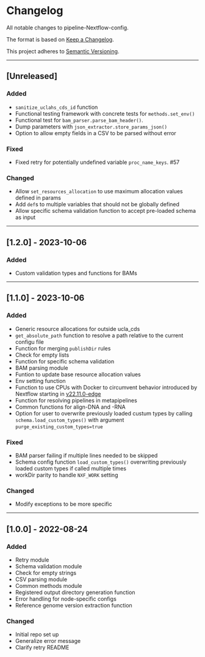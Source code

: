 # Changelog
All notable changes to pipeline-Nextflow-config.

The format is based on [Keep a Changelog](https://keepachangelog.com/en/1.0.0/).

This project adheres to [Semantic Versioning](https://semver.org/spec/v2.0.0.html).

---

## [Unreleased]
### Added
- `sanitize_uclahs_cds_id` function
- Functional testing framework with concrete tests for `methods.set_env()`
- Functional test for `bam_parser.parse_bam_header()`.
- Dump parameters with `json_extractor.store_params_json()`
- Option to allow empty fields in a CSV to be parsed without error

### Fixed
- Fixed retry for potentially undefined variable `proc_name_keys`. #57

### Changed
- Allow `set_resources_allocation` to use maximum allocation values defined in params
- Add `def`s to multiple variables that should not be globally defined
- Allow specific schema validation function to accept pre-loaded schema as input

---

## [1.2.0] - 2023-10-06
### Added
- Custom validation types and functions for BAMs

---

## [1.1.0] - 2023-10-06
### Added
- Generic resource allocations for outside ucla_cds
- `get_absolute_path` function to resolve a path relative to the current configu file
- Function for merging `publishDir` rules
- Check for empty lists
- Function for specific schema validation
- BAM parsing module
- Funtion to update base resource allocation values
- Env setting function
- Function to use CPUs with Docker to circumvent behavior introduced by Nextflow starting in [v22.11.0-edge](https://github.com/nextflow-io/nextflow/releases/tag/v22.11.0-edge)
- Function for resolving pipelines in metapipelines
- Common functions for align-DNA and -RNA
- Option for user to overwrite previously loaded custum types by calling `schema.load_custom_types()` with argument `purge_existing_custom_types=true`

### Fixed
- BAM parser failing if multiple lines needed to be skipped
- Schema config function `load_custom_types()` overwriting previously loaded custom types if called multiple times
- workDir parity to handle `NXF_WORK` setting

### Changed
- Modify exceptions to be more specific
---

## [1.0.0] - 2022-08-24
### Added
- Retry module
- Schema validation module
- Check for empty strings
- CSV parsing module
- Common methods module
- Registered output directory generation function
- Error handling for node-specific configs
- Reference genome version extraction function
### Changed
- Initial repo set up
- Generalize error message
- Clarify retry README
